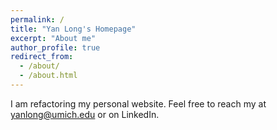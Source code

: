 ```yaml
---
permalink: /
title: "Yan Long's Homepage"
excerpt: "About me"
author_profile: true
redirect_from: 
  - /about/
  - /about.html
---
```



I am refactoring my personal website. Feel free to reach my at yanlong@umich.edu or on LinkedIn.

